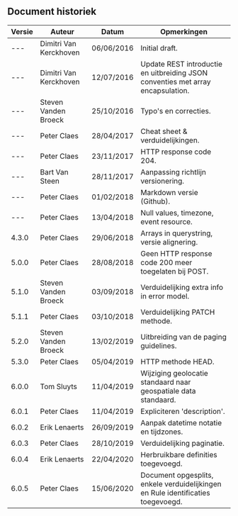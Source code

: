 ## Document historiek

Versie       | Auteur                 | Datum      | Opmerkingen
------       | -------                | -----      | ------------
---          | Dimitri Van Kerckhoven | 06/06/2016 | Initial draft.
---          | Dimitri Van Kerckhoven | 12/07/2016 | Update REST introductie en uitbreiding JSON conventies met array encapsulation.
---          | Steven Vanden Broeck   | 25/10/2016 | Typo's en correcties.
---          | Peter Claes            | 28/04/2017 | Cheat sheet & verduidelijkingen.
---          | Peter Claes            | 23/11/2017 | HTTP response code 204.
---          | Bart Van Steen         | 28/11/2017 | Aanpassing richtlijn versionering.
---          | Peter Claes            | 01/02/2018 | Markdown versie (Github).
---          | Peter Claes            | 13/04/2018 | Null values, timezone, event resource.
4.3.0        | Peter Claes            | 29/06/2018 | Arrays in querystring, versie alignering.
5.0.0        | Peter Claes            | 28/08/2018 | Geen HTTP response code 200 meer toegelaten bij POST.
5.1.0        | Steven Vanden Broeck   | 03/09/2018 | Verduidelijking extra info in error model.
5.1.1        | Peter Claes            | 03/10/2018 | Verduidelijking PATCH methode.
5.2.0        | Steven Vanden Broeck   | 13/02/2019 | Uitbreiding van de paging guidelines.
5.3.0        | Peter Claes            | 05/04/2019 | HTTP methode HEAD.
6.0.0        | Tom Sluyts             | 11/04/2019 | Wijziging geolocatie standaard naar geospatiale data standaard.
6.0.1        | Peter Claes            | 11/04/2019 | Expliciteren 'description'.
6.0.2        | Erik Lenaerts          | 26/09/2019 | Aanpak datetime notatie en tijdzones.
6.0.3        | Peter Claes            | 28/10/2019 | Verduidelijking paginatie.
6.0.4        | Erik Lenaerts          | 22/04/2020 | Herbruikbare definities toegevoegd.
6.0.5        | Peter Claes            | 15/06/2020 | Document opgesplits, enkele verduidelijkingen en Rule identificaties toegevoegd.
